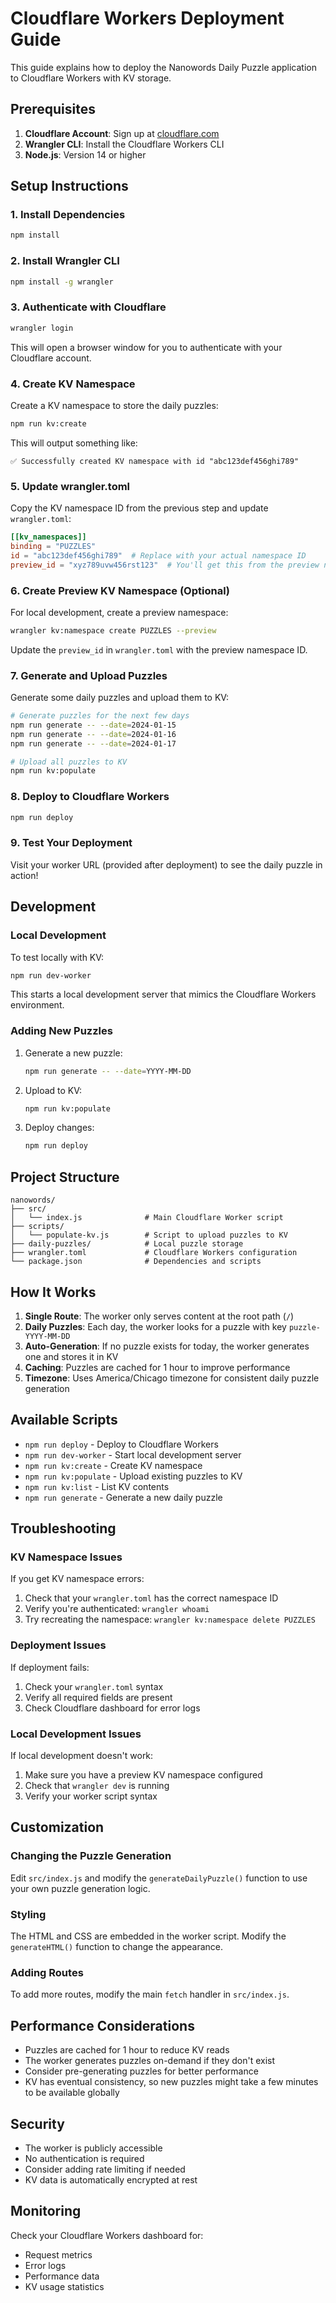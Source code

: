# Cloudflare Workers Deployment Guide

This guide explains how to deploy the Nanowords Daily Puzzle application to Cloudflare Workers with KV storage.

## Prerequisites

1. **Cloudflare Account**: Sign up at [cloudflare.com](https://cloudflare.com)
2. **Wrangler CLI**: Install the Cloudflare Workers CLI
3. **Node.js**: Version 14 or higher

## Setup Instructions

### 1. Install Dependencies

```bash
npm install
```

### 2. Install Wrangler CLI

```bash
npm install -g wrangler
```

### 3. Authenticate with Cloudflare

```bash
wrangler login
```

This will open a browser window for you to authenticate with your Cloudflare account.

### 4. Create KV Namespace

Create a KV namespace to store the daily puzzles:

```bash
npm run kv:create
```

This will output something like:
```
✅ Successfully created KV namespace with id "abc123def456ghi789"
```

### 5. Update wrangler.toml

Copy the KV namespace ID from the previous step and update `wrangler.toml`:

```toml
[[kv_namespaces]]
binding = "PUZZLES"
id = "abc123def456ghi789"  # Replace with your actual namespace ID
preview_id = "xyz789uvw456rst123"  # You'll get this from the preview namespace
```

### 6. Create Preview KV Namespace (Optional)

For local development, create a preview namespace:

```bash
wrangler kv:namespace create PUZZLES --preview
```

Update the `preview_id` in `wrangler.toml` with the preview namespace ID.

### 7. Generate and Upload Puzzles

Generate some daily puzzles and upload them to KV:

```bash
# Generate puzzles for the next few days
npm run generate -- --date=2024-01-15
npm run generate -- --date=2024-01-16
npm run generate -- --date=2024-01-17

# Upload all puzzles to KV
npm run kv:populate
```

### 8. Deploy to Cloudflare Workers

```bash
npm run deploy
```

### 9. Test Your Deployment

Visit your worker URL (provided after deployment) to see the daily puzzle in action!

## Development

### Local Development

To test locally with KV:

```bash
npm run dev-worker
```

This starts a local development server that mimics the Cloudflare Workers environment.

### Adding New Puzzles

1. Generate a new puzzle:
   ```bash
   npm run generate -- --date=YYYY-MM-DD
   ```

2. Upload to KV:
   ```bash
   npm run kv:populate
   ```

3. Deploy changes:
   ```bash
   npm run deploy
   ```

## Project Structure

```
nanowords/
├── src/
│   └── index.js              # Main Cloudflare Worker script
├── scripts/
│   └── populate-kv.js        # Script to upload puzzles to KV
├── daily-puzzles/            # Local puzzle storage
├── wrangler.toml             # Cloudflare Workers configuration
└── package.json              # Dependencies and scripts
```

## How It Works

1. **Single Route**: The worker only serves content at the root path (`/`)
2. **Daily Puzzles**: Each day, the worker looks for a puzzle with key `puzzle-YYYY-MM-DD`
3. **Auto-Generation**: If no puzzle exists for today, the worker generates one and stores it in KV
4. **Caching**: Puzzles are cached for 1 hour to improve performance
5. **Timezone**: Uses America/Chicago timezone for consistent daily puzzle generation

## Available Scripts

- `npm run deploy` - Deploy to Cloudflare Workers
- `npm run dev-worker` - Start local development server
- `npm run kv:create` - Create KV namespace
- `npm run kv:populate` - Upload existing puzzles to KV
- `npm run kv:list` - List KV contents
- `npm run generate` - Generate a new daily puzzle

## Troubleshooting

### KV Namespace Issues

If you get KV namespace errors:

1. Check that your `wrangler.toml` has the correct namespace ID
2. Verify you're authenticated: `wrangler whoami`
3. Try recreating the namespace: `wrangler kv:namespace delete PUZZLES`

### Deployment Issues

If deployment fails:

1. Check your `wrangler.toml` syntax
2. Verify all required fields are present
3. Check Cloudflare dashboard for error logs

### Local Development Issues

If local development doesn't work:

1. Make sure you have a preview KV namespace configured
2. Check that `wrangler dev` is running
3. Verify your worker script syntax

## Customization

### Changing the Puzzle Generation

Edit `src/index.js` and modify the `generateDailyPuzzle()` function to use your own puzzle generation logic.

### Styling

The HTML and CSS are embedded in the worker script. Modify the `generateHTML()` function to change the appearance.

### Adding Routes

To add more routes, modify the main `fetch` handler in `src/index.js`.

## Performance Considerations

- Puzzles are cached for 1 hour to reduce KV reads
- The worker generates puzzles on-demand if they don't exist
- Consider pre-generating puzzles for better performance
- KV has eventual consistency, so new puzzles might take a few minutes to be available globally

## Security

- The worker is publicly accessible
- No authentication is required
- Consider adding rate limiting if needed
- KV data is automatically encrypted at rest

## Monitoring

Check your Cloudflare Workers dashboard for:
- Request metrics
- Error logs
- Performance data
- KV usage statistics
